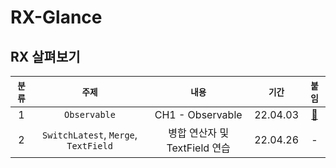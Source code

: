 # RX-Glance
## RX 살펴보기

|`분류`|`주제`|`내용`|`기간`|`붙임`|
|:--:|:--:|:--:|:--:|:--:|
|1|`Observable`| CH1 - Observable |22.04.03|[📖](https://jazz-the-it.tistory.com/21)|
|2|`SwitchLatest`, `Merge`, `TextField`| 병합 연산자 및 TextField 연습 |22.04.26|-|
